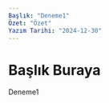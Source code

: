 ```yaml
---
Başlık: "Deneme1"
Özet: "Özet"
Yazım Tarihi: "2024-12-30"
---
```


# Başlık Buraya

Deneme1

